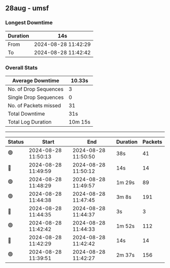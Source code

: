 
## 28aug - umsf

### Longest Downtime

Duration | 14s
---- | ----
From | 2024-08-28 11:42:29
To | 2024-08-28 11:42:42

### Overall Stats

Average Downtime | 10.33s
---- | ----
No. of Drop Sequences | 3
Single Drop Sequences | 0
No. of Packets missed | 31
Total Downtime | 31s
Total Log Duration | 10m 15s


---------

Status | Start | End | Duration | Packets
---- | ---- | ---- | ---- | ----
🟢 | 2024-08-28 11:50:13 | 2024-08-28 11:50:50 | 38s | 41
🔴 | 2024-08-28 11:49:59 | 2024-08-28 11:50:12 | 14s | 14
🟢 | 2024-08-28 11:48:29 | 2024-08-28 11:49:57 | 1m 29s | 89
🟢 | 2024-08-28 11:44:38 | 2024-08-28 11:47:45 | 3m 8s | 191
🔴 | 2024-08-28 11:44:35 | 2024-08-28 11:44:37 | 3s | 3
🟢 | 2024-08-28 11:42:42 | 2024-08-28 11:44:33 | 1m 52s | 112
🔴 | 2024-08-28 11:42:29 | 2024-08-28 11:42:42 | 14s | 14
🟢 | 2024-08-28 11:39:51 | 2024-08-28 11:42:27 | 2m 37s | 156